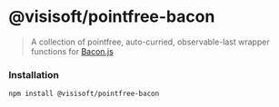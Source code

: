@visisoft/pointfree-bacon
=========================

> A collection of pointfree, auto-curried, observable-last wrapper functions for [Bacon.js](http://baconjs.github.io)

### Installation

`npm install @visisoft/pointfree-bacon`
